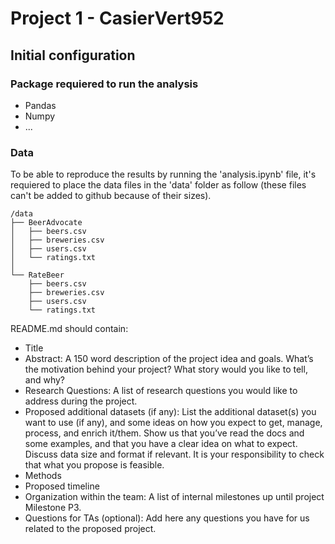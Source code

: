# Project 1 - CasierVert952

## Initial configuration

### Package requiered to run the analysis

- Pandas
- Numpy
- ...

### Data

To be able to reproduce the results by running the 'analysis.ipynb' file, it's requiered to place the data files in the 'data' folder as follow (these files can't be added to github because of their sizes).

```
/data
├── BeerAdvocate
│   ├── beers.csv
│   ├── breweries.csv
│   ├── users.csv
│   └── ratings.txt
│
└── RateBeer
    ├── beers.csv
    ├── breweries.csv
    ├── users.csv
    └── ratings.txt
```

	


README.md should contain:

- Title
- Abstract: A 150 word description of the project idea and goals. What’s the motivation behind your project? What story would you like to tell, and why?
- Research Questions: A list of research questions you would like to address during the project.
- Proposed	 additional datasets (if any): List the additional dataset(s) you want to use (if any), and some ideas on how you expect to get, manage, process, and enrich it/them. Show us that you’ve read the docs and some examples, and that you have a clear idea on what to expect. Discuss data size and format if relevant. It is your responsibility to check that what you propose is feasible.
- Methods
- Proposed timeline
- Organization within the team: A list of internal milestones up until project Milestone P3.
- Questions for TAs (optional): Add here any questions you have for us related to the proposed project.
